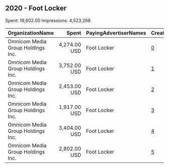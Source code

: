 ## 2020 - Foot Locker 
Spent: 18,602.00
Impressions: 4,523,268

|OrganizationName|Spent|PayingAdvertiserNames|CreativeUrls|Impressions|Genders|AgeBrackets|CountryCodes|BillingAddresses|CandidateBallotInformation|
|:---|---:|:---|:---|---:|:---|:---|:---|:---|:---|
|Omnicom Media Group Holdings Inc.|4,274.00 USD|Foot Locker|[0](https://www.snap.com/political-ads/asset/ba5e2d9015ba6557a7624a4e74c6164d0584ccb4d4ef2b81d681e5fc1a9db7bf?mediaType=mp4)|1,342,527||18-38|united states|"195 Broadway, 5th Floor,New York,10007,US"||
|Omnicom Media Group Holdings Inc.|3,752.00 USD|Foot Locker|[1](https://www.snap.com/political-ads/asset/ba5e2d9015ba6557a7624a4e74c6164d0584ccb4d4ef2b81d681e5fc1a9db7bf?mediaType=mp4)|960,715||18-38|united states|"195 Broadway, 5th Floor,New York,10007,US"||
|Omnicom Media Group Holdings Inc.|2,453.00 USD|Foot Locker|[2](https://www.snap.com/political-ads/asset/989261397ed31ee6a49dd47446fc55c01fdd8b43edcf388280c28d7c71de32ef?mediaType=mp4)|675,706||18-38|united states|"195 Broadway, 5th Floor,New York,10007,US"||
|Omnicom Media Group Holdings Inc.|1,917.00 USD|Foot Locker|[3](https://www.snap.com/political-ads/asset/989261397ed31ee6a49dd47446fc55c01fdd8b43edcf388280c28d7c71de32ef?mediaType=mp4)|585,447||18-38|united states|"195 Broadway, 5th Floor,New York,10007,US"||
|Omnicom Media Group Holdings Inc.|3,404.00 USD|Foot Locker|[4](https://www.snap.com/political-ads/asset/ba5e2d9015ba6557a7624a4e74c6164d0584ccb4d4ef2b81d681e5fc1a9db7bf?mediaType=mp4)|518,976||18-38|united states|"195 Broadway, 5th Floor,New York,10007,US"||
|Omnicom Media Group Holdings Inc.|2,802.00 USD|Foot Locker|[5](https://www.snap.com/political-ads/asset/989261397ed31ee6a49dd47446fc55c01fdd8b43edcf388280c28d7c71de32ef?mediaType=mp4)|439,897||18-38|united states|"195 Broadway, 5th Floor,New York,10007,US"||
